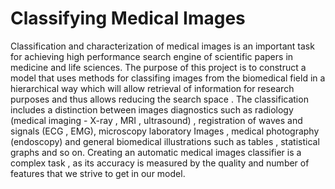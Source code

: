 Classifying Medical Images
============================


Classification and characterization of medical images is an important task for achieving high performance search engine of scientific papers in medicine and life sciences.
The purpose of this project is to construct a model that uses methods for classifing images from the biomedical field in a hierarchical way which will allow retrieval of information for research purposes and thus allows reducing the search space .
The classification includes a distinction between images diagnostics such as radiology (medical imaging - X-ray , MRI , ultrasound) , registration of waves and signals (ECG , EMG), microscopy laboratory Images , medical photography (endoscopy) and general biomedical illustrations such as tables , statistical graphs and so on.
Creating an automatic medical images classifier is a complex task , as its accuracy is measured by the quality and number of features that we strive to get in our model.
